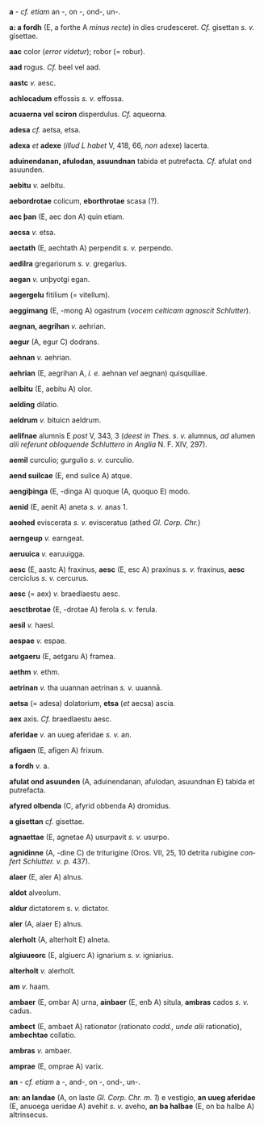 **a** - *cf. etiam* an -, on -, ond-, un-.

**a: a fordh** (E, a forthe A *minus recte*) in dies crudesceret. *Cf.*
gisettan *s. v.* gisettae.

**aac** color (*error videtur*); robor (= robur).

**aad** rogus. *Cf.* beel vel aad.

**aastc** *v.* aesc.

**achlocadum** effossis *s. v.* effossa.

**acuaerna vel sciron** disperdulus. *Cf.* aqueorna.

**adesa** *cf.* aetsa, etsa.

**adexa** *et* **adexe** (*illud L habet* V, 418, 66, *non* adexe)
lacerta.

**aduinendanan, afulodan, asuundnan** tabida et putrefacta. *Cf.* afulat
ond asuunden.

**aebitu** *v.* aelbitu.

**aebordrotae** colicum, **eborthrotae** scasa (?).

**aec þan** (E, aec don A) quin etiam.

**aecsa** *v.* etsa.

**aectath** (E, aechtath A) perpendit *s. v.* perpendo.

**aedilra** gregariorum *s. v.* gregarius.

**aegan** *v.* unþyotgi egan.

**aegergelu** fitilium (= vitellum).

**aeggimang** (E, -mong A) ogastrum (*vocem celticam agnoscit
Schlutter*).

**aegnan, aegrihan** *v.* aehrian.

**aegur** (A, egur C) dodrans.

**aehnan** *v.* aehrian.

**aehrian** (E, aegrihan A, *i. e.* aehnan *vel* aegnan) quisquiliae.

**aelbitu** (E, aebitu A) olor.

**aelding** dilatio.

**aeldrum** *v.* bituicn aeldrum.

**aelifnae** alumnis E *post* V, 343, 3 (*deest in Thes. s. v.* alumnus,
*ad* alumen *alii referunt obloquende Schluttero in Anglia* N. F. XIV,
297).

**aemil** curculio; gurgulio *s. v.* curculio.

**aend suilcae** (E, end suilce A) atque.

**aengiþinga** (E, -dinga A) quoque (A, quoquo E) modo.

**aenid** (E, aenit A) aneta *s. v.* anas 1.

**aeohed** eviscerata *s. v.* evisceratus (athed *Gl. Corp. Chr.*)

**aerngeup** *v.* earngeat.

**aeruuica** *v.* earuuigga.

**aesc** (E, aastc A) fraxinus, **aesc** (E, esc A) praxinus *s. v.*
fraxinus, **aesc** cerciclus *s. v.* cercurus.

**aesc** (= aex) *v.* braedlaestu aesc.

**aesctbrotae** (E, -drotae A) ferola *s. v.* ferula.

**aesil** *v.* haesl.

**aespae** *v.* espae.

**aetgaeru** (E, aetgaru A) framea.

**aethm** *v.* ethm.

**aetrinan** *v.* tha uuannan aetrinan *s. v.* uuannā.

**aetsa** (= adesa) dolatorium, **etsa** (*et* aecsa) ascia.

**aex** axis. *Cf.* braedlaestu aesc.

**aferidae** *v.* an uueg aferidae *s. v.* an.

**afigaen** (E, afigen A) frixum.

**a fordh** *v.* a.

**afulat ond asuunden** (A, aduinendanan, afulodan, asuundnan E) tabida
et putrefacta.

**afyred olbenda** (C, afyrid obbenda A) dromidus.

**a gisettan** *cf.* gisettae.

**agnaettae** (E, agnetae A) usurpavit *s. v.* usurpo.

**agnidinne** (A, -dine C) de triturigine (Oros. VII, 25, 10 detrita
rubigine *con­fert Schlutter. v. p.* 437).

**alaer** (E, aler A) alnus.

**aldot** alveolum.

**aldur** dictatorem s. *v.* dictator.

**aler** (A, alaer E) alnus.

**alerholt** (A, alterholt E) alneta.

**algiuueorc** (E, algiuerc A) ignarium *s. v.* igniarius.

**alterholt** *v.* alerholt.

**am** *v.* haam.

**ambaer** (E, ombar A) urna, **ainbaer** (E, enƀ A) situla, **ambras**
cados *s. v.* cadus.

**ambect** (E, ambaet A) rationator (rationato *codd., unde alii*
rationatio), **ambechtae** collatio.

**ambras** *v.* ambaer.

**amprae** (E, omprae A) varix.

**an** - *cf. etiam* a -, and-, on -, ond-, un-.

**an: an landae** (A, on laste *Gl. Corp. Chr. m. 1*) e vestigio, **an
uueg aferidae** (E, anuoega ueridae A) avehit *s. v.* aveho, **an ba
halbae** (E, on ba halbe A) altrinsecus.
